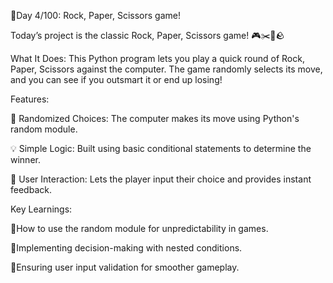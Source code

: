 🚀Day 4/100: Rock, Paper, Scissors game!

Today’s project is the classic Rock, Paper, Scissors game! 🎮✂️📄🪨

What It Does:
This Python program lets you play a quick round of Rock, Paper, Scissors against the computer. The game randomly selects its move, and you can see if you outsmart it or end up losing!

Features:

🎲 Randomized Choices: The computer makes its move using Python's random module.

💡 Simple Logic: Built using basic conditional statements to determine the winner.

🤝 User Interaction: Lets the player input their choice and provides instant feedback.

Key Learnings:

🔴How to use the random module for unpredictability in games.

🔴Implementing decision-making with nested conditions.

🔴Ensuring user input validation for smoother gameplay.
